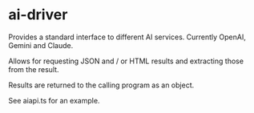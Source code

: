 # ai-driver
 
 Provides a standard interface to different AI services. Currently OpenAI, Gemini and Claude.

 Allows for requesting JSON and / or HTML results and extracting those from the result.

 Results are returned to the calling program as an object. 

 See aiapi.ts for an example.  

